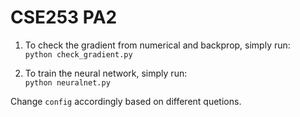 # CSE253 PA2
1. To check the gradient from numerical and backprop, simply run:  
```python check_gradient.py```

2. To train the neural network, simply run:  
```python neuralnet.py```

Change `config` accordingly based on different quetions.
